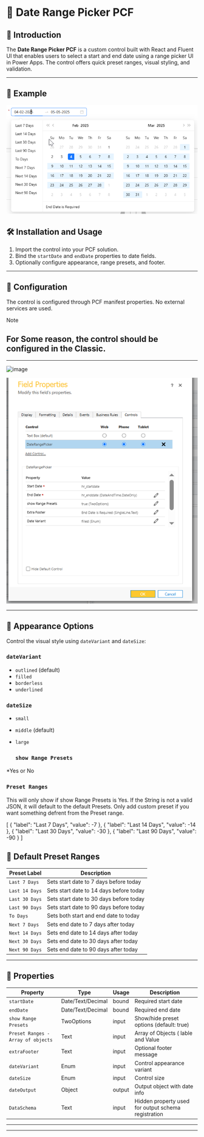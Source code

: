 # 📅 Date Range Picker PCF

## 🧭 Introduction

The **Date Range Picker PCF** is a custom control built with React and Fluent UI that enables users to select a start and end date using a range picker UI in Power Apps. The control offers quick preset ranges, visual styling, and validation.

 ---


## 🚀 Example
![Sample Image](https://github.com/deseyeh/DateRangePickerPCF/blob/main/_example.png)



## 🛠️ Installation and Usage

1. Import the control into your PCF solution.
2. Bind the `startDate` and `endDate` properties to date fields.
3. Optionally configure appearance, range presets, and footer.

---

## 🧩 Configuration

The control is configured through PCF manifest properties. No external services are used.

> [!NOTE]
> ## For Some reason, the control should be configured in the Classic.

---
<img width="232" alt="image" src="https://github.com/user-attachments/assets/d0db9a84-19c0-4b9b-b909-f27dcdc5f001" />

 
![Sample Image](https://github.com/deseyeh/DateRangePickerPCF/blob/main/datarangeConfig.PNG) 



---

## 🎨 Appearance Options

Control the visual style using `dateVariant` and `dateSize`:

### `dateVariant`

* `outlined` (default)
* `filled`
* `borderless`
* `underlined`

### `dateSize`

* `small`
* `middle` (default)
* `large`

  ### `show Range Presets`

*Yes or No

### `Preset Ranges`
This will only show if show Range Presets is Yes. If the String is not a valid JSON, it will default to the default Presets.
Only add custom preset if you want something defrent from the Preset range.

[   { "label": "Last 7 Days", "value": -7 },    { "label": "Last 14 Days", "value": -14 }, 
         { "label": "Last 30 Days", "value": -30 }, 
          { "label": "Last 90 Days", "value": -90 } 
  ]

## 📅 Default Preset Ranges

| Preset Label   | Description                             |
| -------------- | --------------------------------------- |
| `Last 7 Days`  | Sets start date to 7 days before today  |
| `Last 14 Days` | Sets start date to 14 days before today |
| `Last 30 Days` | Sets start date to 30 days before today |
| `Last 90 Days` | Sets start date to 90 days before today |
| `To Days`      | Sets both start and end date to today   |
| `Next 7 Days`  | Sets end date to 7 days after today     |
| `Next 14 Days` | Sets end date to 14 days after today    |
| `Next 30 Days` | Sets end date to 30 days after today    |
| `Next 90 Days` | Sets end date to 90 days after today    |
---

## 🧾 Properties

| Property       | Type              | Usage  | Description                                         |
| -------------- | ----------------- | ------ | --------------------------------------------------- |
| `startDate`    | Date/Text/Decimal | bound  | Required start date                                 |
| `endDate`      | Date/Text/Decimal | bound  | Required end date                                   |
| `show Range Presets` | TwoOptions        | input  | Show/hide preset options (default: true)            |
| `Preset Ranges - Array of objects` | Text        | input  | Array of Objects ( lable and Value           |
| `extraFooter`  | Text              | input  | Optional footer message                             |
| `dateVariant`  | Enum              | input  | Control appearance variant                          |
| `dateSize`     | Enum              | input  | Control size                                        |
| `dateOutput`   | Object            | output | Output object with date info                        |
| `DataSchema`   | Text              | input  | Hidden property used for output schema registration |

---




---


 


